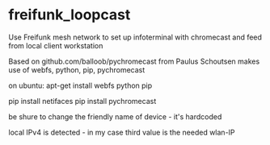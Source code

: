 # freifunk_loopcast
Use Freifunk mesh network to set up infoterminal with chromecast and feed from local client workstation

Based on github.com/balloob/pychromecast from Paulus Schoutsen
makes use of webfs, python, pip, pychromecast

on ubuntu:
apt-get install webfs python pip

pip install netifaces
pip install pychromecast

be shure to change the friendly name of device - it's hardcoded

local IPv4 is detected - in my case third value is the needed wlan-IP
